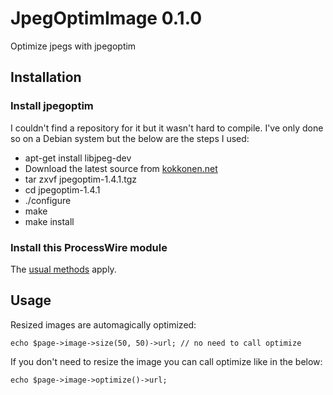 
# JpegOptimImage 0.1.0

Optimize jpegs with jpegoptim

## Installation

### Install jpegoptim

I couldn't find a repository for it but it wasn't hard to compile. I've only done so on a Debian system but the below are the steps I used:
* apt-get install libjpeg-dev
* Download the latest source from [kokkonen.net](http://www.kokkonen.net/tjko/projects.html)
* tar zxvf jpegoptim-1.4.1.tgz
* cd jpegoptim-1.4.1
* ./configure
* make 
* make install

### Install this ProcessWire module

The [usual methods](http://modules.processwire.com/install-uninstall/) apply.

## Usage

Resized images are automagically optimized:

`echo $page->image->size(50, 50)->url; // no need to call optimize`

If you don't need to resize the image you can call optimize like in the below:

`echo $page->image->optimize()->url;`

